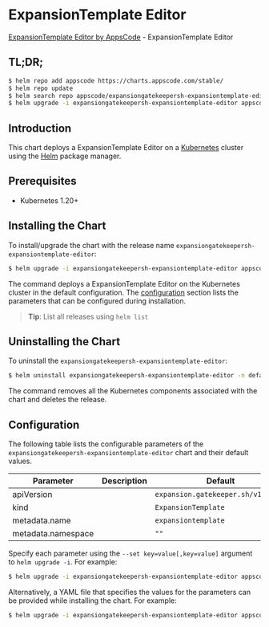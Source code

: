 # ExpansionTemplate Editor

[ExpansionTemplate Editor by AppsCode](https://appscode.com) - ExpansionTemplate Editor

## TL;DR;

```bash
$ helm repo add appscode https://charts.appscode.com/stable/
$ helm repo update
$ helm search repo appscode/expansiongatekeepersh-expansiontemplate-editor --version=v0.17.0
$ helm upgrade -i expansiongatekeepersh-expansiontemplate-editor appscode/expansiongatekeepersh-expansiontemplate-editor -n default --create-namespace --version=v0.17.0
```

## Introduction

This chart deploys a ExpansionTemplate Editor on a [Kubernetes](http://kubernetes.io) cluster using the [Helm](https://helm.sh) package manager.

## Prerequisites

- Kubernetes 1.20+

## Installing the Chart

To install/upgrade the chart with the release name `expansiongatekeepersh-expansiontemplate-editor`:

```bash
$ helm upgrade -i expansiongatekeepersh-expansiontemplate-editor appscode/expansiongatekeepersh-expansiontemplate-editor -n default --create-namespace --version=v0.17.0
```

The command deploys a ExpansionTemplate Editor on the Kubernetes cluster in the default configuration. The [configuration](#configuration) section lists the parameters that can be configured during installation.

> **Tip**: List all releases using `helm list`

## Uninstalling the Chart

To uninstall the `expansiongatekeepersh-expansiontemplate-editor`:

```bash
$ helm uninstall expansiongatekeepersh-expansiontemplate-editor -n default
```

The command removes all the Kubernetes components associated with the chart and deletes the release.

## Configuration

The following table lists the configurable parameters of the `expansiongatekeepersh-expansiontemplate-editor` chart and their default values.

|     Parameter      | Description |                    Default                    |
|--------------------|-------------|-----------------------------------------------|
| apiVersion         |             | <code>expansion.gatekeeper.sh/v1alpha1</code> |
| kind               |             | <code>ExpansionTemplate</code>                |
| metadata.name      |             | <code>expansiontemplate</code>                |
| metadata.namespace |             | <code>""</code>                               |


Specify each parameter using the `--set key=value[,key=value]` argument to `helm upgrade -i`. For example:

```bash
$ helm upgrade -i expansiongatekeepersh-expansiontemplate-editor appscode/expansiongatekeepersh-expansiontemplate-editor -n default --create-namespace --version=v0.17.0 --set apiVersion=expansion.gatekeeper.sh/v1alpha1
```

Alternatively, a YAML file that specifies the values for the parameters can be provided while
installing the chart. For example:

```bash
$ helm upgrade -i expansiongatekeepersh-expansiontemplate-editor appscode/expansiongatekeepersh-expansiontemplate-editor -n default --create-namespace --version=v0.17.0 --values values.yaml
```

